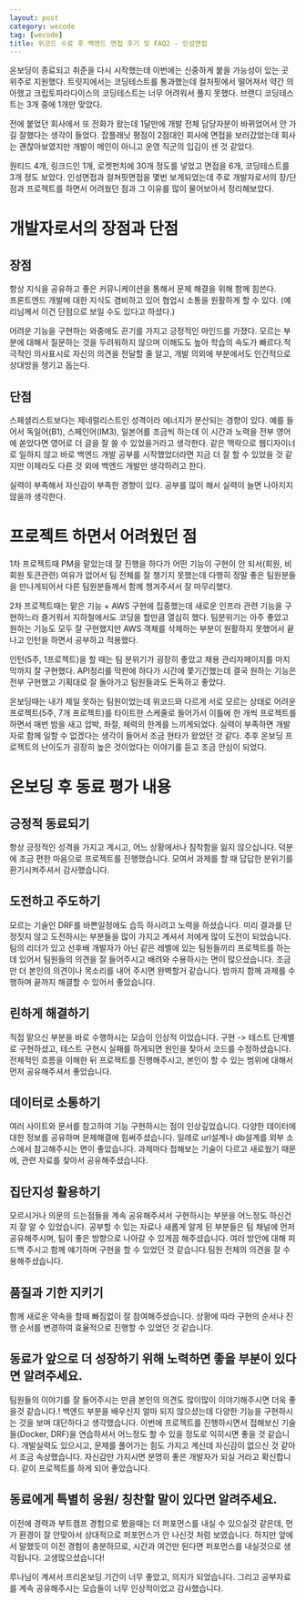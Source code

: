 ```yaml
---
layout: post
category: wecode
tag: [wecode]
title: 위코드 수료 후 백엔드 면접 후기 및 FAQ2 - 인성면접
---
```


온보딩이 종료되고 취준을 다시 시작했는데 이번에는 신중하게 붙을 가능성이 있는 곳 위주로 지원했다. 트릿지에서는 코딩테스트를 통과했는데 컬처핏에서 떨어져서 약간 의아했고 크립토파라다이스의 코딩테스트는 너무 어려워서 풀지 못했다. 브랜디 코딩테스트는 3개 중에 1개만 맞았다.

전에 붙었던 회사에서 또 전화가 왔는데 1달만에 개발 전체 담당자분이 바뀌었어서 안 가길 잘했다는 생각이 들었다. 잡플래닛 평점이 2점대인 회사에 면접을 보러갔었는데 회사는 괜찮아보였지만 개발이 메인이 아니고 운영 직군의 입김이 센 것 같았다. 

원티드 4개, 링크드인 1개, 로켓펀치에 30개 정도를 넣었고 면접을 6개, 코딩테스트를 3개 정도 보았다.
인성면접과 컬쳐핏면접을 몇번 보게되었는데 주로 개발자로서의 장/단점과 프로젝트를 하면서 어려웠던 점과 그 이유를 많이 물어보아서 정리해보았다.

# 개발자로서의 장점과 단점

## 장점
항상 지식을 공유하고 좋은 커뮤니케이션을 통해서 문제 해결을 위해 함께 힘쓴다.  
프론트엔드 개발에 대한 지식도 겸비하고 있어 협업시 소통을 원활하게 할 수 있다. (예리님께서 이건 단점으로 보일 수도 있다고 하셨다.)

어려운 기능을 구현하는 와중에도 끈기를 가지고 긍정적인 마인드를 가졌다. 모르는 부분에 대해서 질문하는 것을 두려워하지 않으며 이해도도 높아 학습의 속도가 빠르다.적극적인 의사표시로 자신의 의견을 전달할 줄 알고, 개발 의외에 부분에서도 인간적으로 상대방을 챙기고 돕는다.

## 단점
스페셜리스트보다는 제네럴리스트인 성격이라 에너지가 분산되는 경향이 있다. 예를 들어서 독일어(B1), 스페인어(IM3), 일본어를 조금씩 하는데 이 시간과 노력을 전부 영어에 쏟았다면 영어로 더 글을 잘 쓸 수 있었을거라고 생각한다. 같은 맥락으로 웹디자이너로 일하지 않고 바로 백엔드 개발 공부를 시작했었더라면 지금 더 잘 할  수 있었을 것  같지만 이제라도 다른 것 외에 백엔드 개발만 생각하려고 한다.

실력이 부족해서 자신감이 부족한 경향이 있다. 공부를 많이 해서 실력이 늘면 나아지지 않을까 생각한다.

# 프로젝트 하면서 어려웠던 점

1차 프로젝트때 PM을 맡았는데 잘 진행을 하다가 어떤 기능이 구현이 안 되서(회원, 비회원 토큰관련) 여유가 없어서 팀 전체를 잘 챙기지 못했는데 다행히 정말 좋은 팀원분들을 만나게되어서 다른 팀원분들께서 함께 챙겨주셔서 잘 마무리했다.  

2차 프로젝트때는 맡은 기능 + AWS 구현에 집중했는데 새로운 인프라 관련 기능을 구현하느라 즐거워서 지하철에서도 코딩을 할만큼 열심히 했다. 팀분위기는 아주 좋았고 원하는 기능도 모두 잘 구현했지만 AWS 객체를 삭제하는 부분이 원활하지 못했어서 끝나고 인턴을 하면서 공부하고 적용했다.  

인턴(5주, 1프로젝트)을 할 때는 팀 분위기가 굉장히 좋았고 채용 관리자페이지를 마지막까지 잘 구현했다. API정리를 막판에 하다가 시간에 쫓기긴했는데 결국 원하는 기능은 전부 구현했고 기획대로 잘 돌아가고 팀원들과도 돈독하고 좋았다. 

온보딩때는 내가 제일 못하는 팀원이었는데 위코드와 다르게 서로 모르는 상태로 어려운 프로젝트(5주, 7개 프로젝트)를 타이트한 스케줄로 들어가서 이틀에 한 개씩 프로젝트를 하면서 매번 밤을 새고 압박, 좌절, 체력의 한계를 느끼게되었다. 실력이 부족하면 개발자로 함께 일할 수 없겠다는 생각이
들어서 조금 현타가 왔었던 것 같다. 추후 온보딩 프로젝트의 난이도가 굉장히 높은 것이었다는 이야기를 듣고 조금 안심이 되었다.

# 온보딩 후 동료 평가 내용

## 긍정적 동료되기 

항상 긍정적인 성격을 가지고 계시고, 어느 상황에서나 침착함을 잃지 않으십니다. 덕분에 조금 편한 마음으로 프로젝트를 진행했습니다.
모여서 과제를 할 때 답답한 분위기를 환기시켜주셔서 감사했습니다.

## 도전하고 주도하기

모르는 기술인 DRF를 바쁜일정에도 습득 하시려고 노력을 하셨습니다. 미리 결과를 단정짓지 않고 도전하시는 부분들을 많이 가지고 계셔서 저에게 많이 도전이 되었습니다. 팀의 리더가 있고 선후배 개발자가 아닌 같은 레벨에 있는 팀원들끼리 프로젝트를 하는데 있어서 팀원들의 의견을 잘 들어주시고 배려와 수용하시는 면이 많으셨습니다. 조금만 더 본인의 의견이나 목소리를 내어 주시면 완벽할거 같습니다. 밤까지 함께 과제를 수행하며 끝까지 해결할 수 있어서 좋았습니다.

## 린하게 해결하기

직접 맡으신 부분을 바로 수행하시는 모습이 인상적 이었습니다.
구현 -> 테스트 단계별로 구현하셨고, 테스트 구현시 실패를 하게되면 원인을 찾아서 코드를 수정하셨습니다.
전체적인 흐름을 이해한 뒤 프로젝트를 진행해주시고, 본인이 할 수 있는 범위에 대해서 먼저 공유해주셔서 좋았습니다.

## 데이터로 소통하기

여러 사이트와 문서를 참고하여 기능 구현하시는 점이 인상깊었습니다. 다양한 데이터에 대한 정보를 공유하며 문제해결에 힘써주셨습니다.
일례로 url설계나 db설계를 외부 소스에서 참고해주시는 면이 좋았습니다. 과제마다 접해보는 기술이 다르고 새로웠기 때문에, 관련 자료를 찾아서 공유해주셨습니다.

## 집단지성 활용하기

모르시거나 의문의 드는점들을 계속 공유해주셔서 구현하시는 부분을 어느정도 하신건지 잘 알 수 있었습니다. 공부할 수 있는 자료나 새롭게 알게 된 부분들은 팀 채널에 먼저 공유해주시며, 팀이 좋은 방향으로 나아갈 수 있게끔 해주셨습니다. 여러 방안에 대해 피드백 주시고 함께 얘기하며 구현을 할 수 있었던 것 같습니다.팀원 전체의 의견을 잘 수용해주셨습니다.

## 품질과 기한 지키기

함께 새로운 약속을 할때 빠짐없이 잘 참여해주셨습니다.
상황에 따라 구현의 순서나 진행 순서를 변경하여 효율적으로 진행할 수 있었던 것 같습니다.

## 동료가 앞으로 더 성장하기 위해 노력하면 좋을 부분이 있다면 알려주세요.

팀원들의 이야기를 잘 들어주시는 만큼 본인의 의견도 많이많이 이야기해주시면 더욱 좋을것 같습니다.! 
백엔드 부분을 배우신지 얼마 되지 않으셨는데 다양한 기능을 구현하시는 것을 보며 대단하다고 생각했습니다.
이번에 프로젝트를 진행하시면서 접해보신 기술들(Docker, DRF)을 연습하셔서 어느정도 할 수 있을 정도로 익히시면 좋을 것 같습니다.
개발실력도 있으시고, 문제를 풀어가는 힘도 가지고 계신데 자신감이 없으신 것 같아서 조금 속상했습니다. 자신감만 가지시면 분명히 좋은 개발자가 되실 거라고 확신합니다. 같이 프로젝트를 하게 되어 좋았습니다.

## 동료에게 특별히 응원/ 칭찬할 말이 있다면 알려주세요.

이전에 경력과 부트캠프 경험으로 봤을때는 더 퍼포먼스를 내실 수 있으실것 같은데, 먼가 환경이 잘 안맞아서 상대적으로 퍼포먼스가 안 나신것 처럼 보였습니다. 하지만 앞에서 말했듯이 이전 경험이 충분하므로, 시간과 여건만 된다면 퍼포먼스를 내실것으로 생각됩니다.
고생많으셨습니다!

루나님이 계셔서 프리온보딩 기간이 너무 좋았고, 의지가 되었습니다. 
그리고 공부자료를 계속 공유해주시는 모습들이 너무 인상적이었고 감사했습니다.